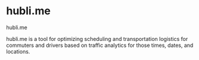 # hubli.me
hubli.me

hubli.me is a tool for optimizing scheduling and transportation logistics for commuters and drivers based on traffic analytics for those times, dates, and locations.
